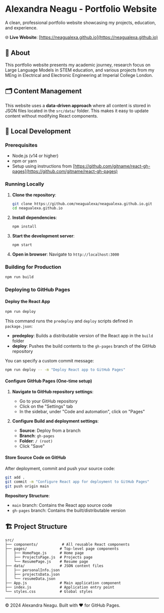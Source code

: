 # Alexandra Neagu - Portfolio Website

A clean, professional portfolio website showcasing my projects, education, and experience.

🌐 **Live Website**: [https://neagualexa.github.io](https://neagualexa.github.io)

## 📖 About

This portfolio website presents my academic journey, research focus on Large Language Models in STEM education, and various projects from my MEng in Electrical and Electronic Engineering at Imperial College London.

## 🗂️ Content Management

This website uses a **data-driven approach** where all content is stored in JSON files located in the `src/data/` folder. This makes it easy to update content without modifying React components.

## 🔧 Local Development

### Prerequisites

- Node.js (v14 or higher)
- npm or yarn
- Setup using instructions from [https://github.com/gitname/react-gh-pages](https://github.com/gitname/react-gh-pages)

### Running Locally

1. **Clone the repository**:
   ```bash
   git clone https://github.com/neagualexa/neagualexa.github.io.git
   cd neagualexa.github.io
   ```

2. **Install dependencies**:
   ```bash
   npm install
   ```

3. **Start the development server**:
   ```bash
   npm start
   ```

4. **Open in browser**:
   Navigate to `http://localhost:3000`

### Building for Production

```bash
npm run build
```

### Deploying to GitHub Pages

#### Deploy the React App

```bash
npm run deploy
```

This command runs the `predeploy` and `deploy` scripts defined in `package.json`:
- **predeploy**: Builds a distributable version of the React app in the `build` folder
- **deploy**: Pushes the build contents to the `gh-pages` branch of the GitHub repository

You can specify a custom commit message:
```bash
npm run deploy -- -m "Deploy React app to GitHub Pages"
```

#### Configure GitHub Pages (One-time setup)

1. **Navigate to GitHub repository settings**:
   - Go to your GitHub repository
   - Click on the "Settings" tab
   - In the sidebar, under "Code and automation", click on "Pages"

2. **Configure Build and deployment settings**:
   - **Source**: Deploy from a branch
   - **Branch**: `gh-pages`
   - **Folder**: `/ (root)`
   - Click "Save"

#### Store Source Code on GitHub

After deployment, commit and push your source code:

```bash
git add .
git commit -m "Configure React app for deployment to GitHub Pages"
git push origin main
```

**Repository Structure**:
- `main` branch: Contains the React app source code
- `gh-pages` branch: Contains the built/distributable version

## 🏗️ Project Structure

```
src/
├── components/           # All reusable React components
├── pages/               # Top-level page components
│   ├── HomePage.js      # Home page
│   ├── ProjectsPage.js  # Projects page
│   └── ResumePage.js    # Resume page
├── data/                # JSON content files
│   ├── personalInfo.json
│   ├── projectsData.json
│   └── resumeData.json
├── App.js               # Main application component
├── index.js             # Application entry point
└── styles.css           # Global styles
```

---

© 2024 Alexandra Neagu. Built with ❤️ for GitHub Pages.
